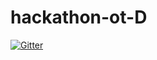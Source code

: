 # hackathon-ot-D
[![Gitter](https://badges.gitter.im/2020A-hackathon-ot-D/community.svg)](https://gitter.im/2020A-hackathon-ot-D/community?utm_source=badge&utm_medium=badge&utm_campaign=pr-badge)
